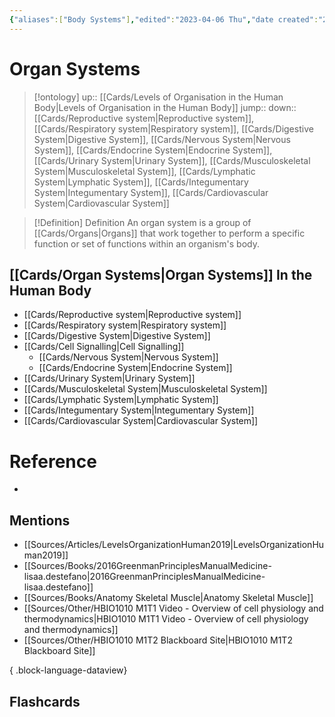 ```yaml
---
{"aliases":["Body Systems"],"edited":"2023-04-06 Thu","date created":"2023-04-02 Sun","tags":["Uni/HBIO1009"],"dg-publish":true,"permalink":"/cards/organ-systems/","dgPassFrontmatter":true}
---
```


# Organ Systems

> [!ontology]
> up:: [[Cards/Levels of Organisation in the Human Body\|Levels of Organisation in the Human Body]]
> jump:: 
> down:: [[Cards/Reproductive system\|Reproductive system]], [[Cards/Respiratory system\|Respiratory system]], [[Cards/Digestive System\|Digestive System]], [[Cards/Nervous System\|Nervous System]], [[Cards/Endocrine System\|Endocrine System]], [[Cards/Urinary System\|Urinary System]], [[Cards/Musculoskeletal System\|Musculoskeletal System]], [[Cards/Lymphatic System\|Lymphatic System]], [[Cards/Integumentary System\|Integumentary System]], [[Cards/Cardiovascular System\|Cardiovascular System]]

> [!Definition] Definition
> An organ system is a group of [[Cards/Organs\|Organs]] that work together to perform a specific function or set of functions within an organism's body.

## [[Cards/Organ Systems\|Organ Systems]] In the Human Body
- [[Cards/Reproductive system\|Reproductive system]]
- [[Cards/Respiratory system\|Respiratory system]]
- [[Cards/Digestive System\|Digestive System]]
- [[Cards/Cell Signalling\|Cell Signalling]]
	- [[Cards/Nervous System\|Nervous System]]
	- [[Cards/Endocrine System\|Endocrine System]]
- [[Cards/Urinary System\|Urinary System]]
- [[Cards/Musculoskeletal System\|Musculoskeletal System]]
- [[Cards/Lymphatic System\|Lymphatic System]]
- [[Cards/Integumentary System\|Integumentary System]]
- [[Cards/Cardiovascular System\|Cardiovascular System]]

# Reference
- 

## Mentions
- [[Sources/Articles/LevelsOrganizationHuman2019\|LevelsOrganizationHuman2019]]
- [[Sources/Books/2016GreenmanPrinciplesManualMedicine-lisaa.destefano\|2016GreenmanPrinciplesManualMedicine-lisaa.destefano]]
- [[Sources/Books/Anatomy Skeletal Muscle\|Anatomy Skeletal Muscle]]
- [[Sources/Other/HBIO1010 M1T1 Video - Overview of cell physiology and thermodynamics\|HBIO1010 M1T1 Video - Overview of cell physiology and thermodynamics]]
- [[Sources/Other/HBIO1010 M1T2 Blackboard Site\|HBIO1010 M1T2 Blackboard Site]]

{ .block-language-dataview}

## Flashcards
